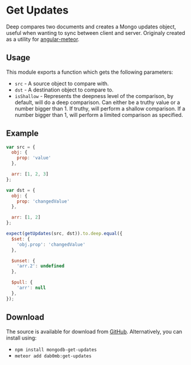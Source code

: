 # Get Updates

Deep compares two documents and creates a Mongo updates object, useful when wanting to sync between client and server.
Originaly created as a utility for [angular-meteor](https://github.com/Urigo/angular-meteor.git).

## Usage

This module exports a function which gets the following parameters:
- `src` - A source object to compare with.
- `dst` - A destination object to compare to.
- `isShallow` - Represents the deepness level of the comparison, by default, will do a deep comparison. Can either be a truthy value or a number bigger than 1. If truthy, will perform a shallow comparison. If a number bigger than 1, will perform a limited comparison as specified.

## Example

```js
var src = {
  obj: {
    prop: 'value'
  },

  arr: [1, 2, 3]
};

var dst = {
  obj: {
    prop: 'changedValue'
  },

  arr: [1, 2]
};

expect(getUpdates(src, dst)).to.deep.equal({
  $set: {
    'obj.prop': 'changedValue'
  },

  $unset: {
    'arr.2': undefined
  },

  $pull: {
    'arr': null
  },
});
```

## Download
The source is available for download from [GitHub](http://github.com/DAB0mB/get-updates).
Alternatively, you can install using:

- `npm install mongodb-get-updates`
- `meteor add dab0mb:get-updates`